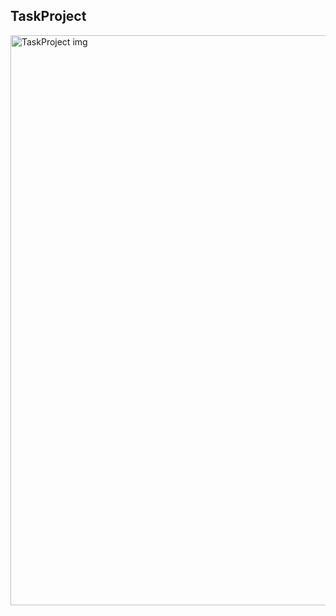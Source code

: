 ## TaskProject
<img width="1900" height="912" alt="TaskProject img" src="https://github.com/user-attachments/assets/6367f82b-d7ac-4977-b3ec-8a31d54a855f" />
